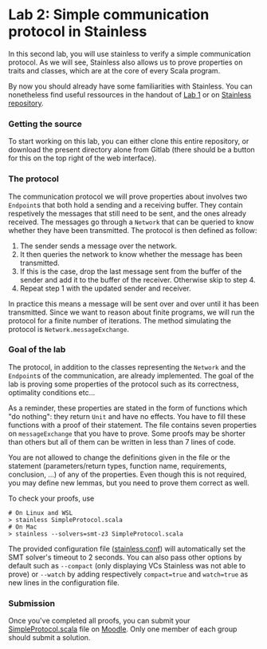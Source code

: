 # Lab 2: Simple communication protocol in Stainless

In this second lab, you will use stainless to verify a simple communication protocol. As we will see, Stainless also allows us to prove properties on traits and classes, which are at the core of every Scala program.

By now you should already have some familiarities with Stainless. You can nonetheless find useful ressources in the handout of [Lab 1](../../lab2/README.md#Tutorial) or on [Stainless repository](https://github.com/epfl-lara/stainless).


### Getting the source

To start working on this lab, you can either clone this entire repository, or download the present directory alone from Gitlab (there should be a button for this on the top right of the web interface).

### The protocol

The communication protocol we will prove properties about involves two `Endpoint`s that both hold a sending and a receiving buffer. They contain respetively the messages that still need to be sent, and the ones already received. The messages go through a `Network` that can be queried to know whether they have been transmitted. The protocol is then defined as follow:

1. The sender sends a message over the network.
2. It then queries the network to know whether the message has been transmitted.
3. If this is the case, drop the last message sent from the buffer of the sender and add it to the buffer of the receiver. Otherwise skip to step 4.
4. Repeat step 1 with the updated sender and receiver.

In practice this means a message will be sent over and over until it has been transmitted. Since we want to reason about finite programs, we will run the protocol for a finite number of iterations. The method simulating the protocol is `Network.messageExchange`.

### Goal of the lab

The protocol, in addition to the classes representing the `Network` and the `Endpoint`s of the communication, are already implemented. The goal of the lab is proving some properties of the protocol such as its correctness, optimality conditions etc...

As a reminder, these properties are stated in the form of functions which "do nothing": they return `Unit` and have no effects.
You have to fill these functions with a proof of their statement. The file contains seven properties on `messageExchange` that you have to prove. Some proofs may be shorter than others but all of them can be written in less than 7 lines of code.

You are not allowed to change the definitions given in the file or the statement (parameters/return types, function name, requirements, conclusion, ...) of any of the properties. Even though this is not required, you may define new lemmas, but you need to prove them correct as well.


To check your proofs, use
```shell
# On Linux and WSL
> stainless SimpleProtocol.scala
# On Mac
> stainless --solvers=smt-z3 SimpleProtocol.scala
``` 


The provided configuration file ([stainless.conf](stainless.conf)) will automatically set the SMT solver's timeout to 2 seconds. You can also pass other options by default such as `--compact` (only displaying VCs Stainless was not able to prove) or `--watch` by adding respectively  `compact=true` and `watch=true` as new lines in the configuration file.





### Submission

Once you've completed all proofs, you can submit your [SimpleProtocol.scala](SimpleProtocol.scala) file on [Moodle](https://moodle.epfl.ch/mod/assign/view.php?id=1169500). Only one member of each group should submit a solution. 
